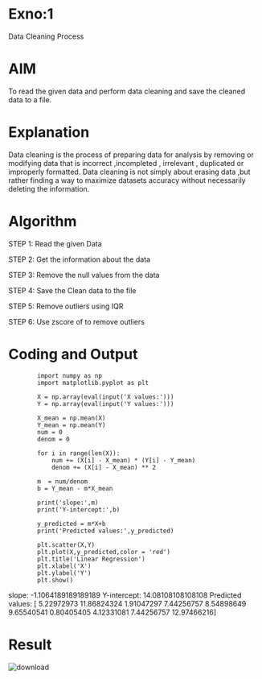 # Exno:1
Data Cleaning Process

# AIM
To read the given data and perform data cleaning and save the cleaned data to a file.

# Explanation
Data cleaning is the process of preparing data for analysis by removing or modifying data that is incorrect ,incompleted , irrelevant , duplicated or improperly formatted. Data cleaning is not simply about erasing data ,but rather finding a way to maximize datasets accuracy without necessarily deleting the information.

# Algorithm
STEP 1: Read the given Data

STEP 2: Get the information about the data

STEP 3: Remove the null values from the data

STEP 4: Save the Clean data to the file

STEP 5: Remove outliers using IQR

STEP 6: Use zscore of to remove outliers

# Coding and Output
            import numpy as np
            import matplotlib.pyplot as plt

            X = np.array(eval(input('X values:')))
            Y = np.array(eval(input('Y values:')))

            X_mean = np.mean(X)
            Y_mean = np.mean(Y)
            num = 0
            denom = 0

            for i in range(len(X)):
                num += (X[i] - X_mean) * (Y[i] - Y_mean)
                denom += (X[i] - X_mean) ** 2

            m  = num/denom
            b = Y_mean - m*X_mean

            print('slope:',m)
            print('Y-intercept:',b)

            y_predicted = m*X+b
            print('Predicted values:',y_predicted)

            plt.scatter(X,Y)
            plt.plot(X,y_predicted,color = 'red')
            plt.title('Linear Regression')
            plt.xlabel('X')
            plt.ylabel('Y')
            plt.show()

slope: -1.1064189189189189
Y-intercept: 14.08108108108108
Predicted values: [ 5.22972973 11.86824324  1.91047297  7.44256757  8.54898649  9.65540541 0.80405405  4.12331081  7.44256757 12.97466216]

# Result
![download](https://github.com/user-attachments/assets/41914a90-6702-4f8f-ad54-676ca04e890c)
